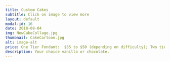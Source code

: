 ```yaml
---
title: Custom Cakes
subtitle: Click on image to view more
layout: default
modal-id: 16
date: 2018-08-04
img: NewCakeCollage.jpg
thumbnail: CakeCartoon.jpg
alt: image-alt
price: One Tier Fondant:  $35 to $50 (depending on difficulty); Two tier fondant:  $80 to $100 (depending on difficulty)  (Free  delivery with order of $25 or more)
description: Your choice vanilla or chocolate. 
---
```

